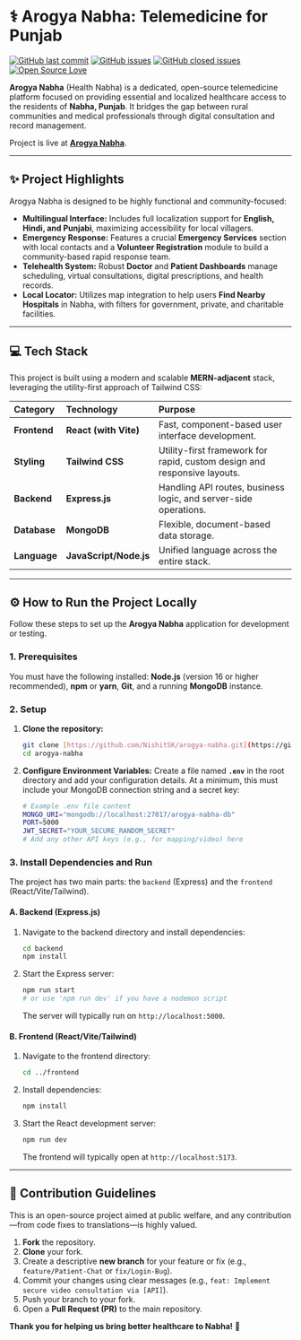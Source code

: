 # ⚕️ Arogya Nabha: Telemedicine for Punjab

[![GitHub last commit](https://img.shields.io/github/last-commit/NishitSK/arogya-nabha)]()
[![GitHub issues](https://img.shields.io/github/issues-raw/NishitSK/arogya-nabha)]()
[![GitHub closed issues](https://img.shields.io/github/issues-closed-raw/NishitSK/arogya-nabha)]()
[![Open Source Love](https://badges.frapsoft.com/os/v2/open-source.png?v=103)](https://github.com/NishitSK/arogya-nabha)

**Arogya Nabha** (Health Nabha) is a dedicated, open-source telemedicine platform focused on providing essential and localized healthcare access to the residents of **Nabha, Punjab**. It bridges the gap between rural communities and medical professionals through digital consultation and record management.

Project is live at [**Arogya Nabha**](https://arogyanabha.vercel.app/).

---

## ✨ Project Highlights

Arogya Nabha is designed to be highly functional and community-focused:

* **Multilingual Interface:** Includes full localization support for **English, Hindi, and Punjabi**, maximizing accessibility for local villagers.
* **Emergency Response:** Features a crucial **Emergency Services** section with local contacts and a **Volunteer Registration** module to build a community-based rapid response team.
* **Telehealth System:** Robust **Doctor** and **Patient Dashboards** manage scheduling, virtual consultations, digital prescriptions, and health records.
* **Local Locator:** Utilizes map integration to help users **Find Nearby Hospitals** in Nabha, with filters for government, private, and charitable facilities.

---

## 💻 Tech Stack

This project is built using a modern and scalable **MERN-adjacent** stack, leveraging the utility-first approach of Tailwind CSS:

| Category | Technology | Purpose |
| :--- | :--- | :--- |
| **Frontend** | **React (with Vite)** | Fast, component-based user interface development. |
| **Styling** | **Tailwind CSS** | Utility-first framework for rapid, custom design and responsive layouts. |
| **Backend** | **Express.js** | Handling API routes, business logic, and server-side operations. |
| **Database** | **MongoDB** | Flexible, document-based data storage. |
| **Language** | **JavaScript/Node.js** | Unified language across the entire stack. |

---

## ⚙️ How to Run the Project Locally

Follow these steps to set up the **Arogya Nabha** application for development or testing.

### 1. Prerequisites

You must have the following installed: **Node.js** (version 16 or higher recommended), **npm** or **yarn**, **Git**, and a running **MongoDB** instance.

### 2. Setup

1.  **Clone the repository:**
    ```bash
    git clone [https://github.com/NishitSK/arogya-nabha.git](https://github.com/NishitSK/arogya-nabha.git)
    cd arogya-nabha
    ```

2.  **Configure Environment Variables:**
    Create a file named **`.env`** in the root directory and add your configuration details. At a minimum, this must include your MongoDB connection string and a secret key:

    ```bash
    # Example .env file content
    MONGO_URI="mongodb://localhost:27017/arogya-nabha-db" 
    PORT=5000
    JWT_SECRET="YOUR_SECURE_RANDOM_SECRET" 
    # Add any other API keys (e.g., for mapping/video) here
    ```

### 3. Install Dependencies and Run

The project has two main parts: the `backend` (Express) and the `frontend` (React/Vite/Tailwind).

#### A. Backend (Express.js)

1.  Navigate to the backend directory and install dependencies:
    ```bash
    cd backend
    npm install
    ```
2.  Start the Express server:
    ```bash
    npm run start 
    # or use 'npm run dev' if you have a nodemon script
    ```
    The server will typically run on `http://localhost:5000`.

#### B. Frontend (React/Vite/Tailwind)

1.  Navigate to the frontend directory:
    ```bash
    cd ../frontend 
    ```
2.  Install dependencies:
    ```bash
    npm install
    ```
3.  Start the React development server:
    ```bash
    npm run dev
    ```
    The frontend will typically open at `http://localhost:5173`.

---

## 🤝 Contribution Guidelines

This is an open-source project aimed at public welfare, and any contribution—from code fixes to translations—is highly valued.

1.  **Fork** the repository.
2.  **Clone** your fork.
3.  Create a descriptive **new branch** for your feature or fix (e.g., `feature/Patient-Chat` or `fix/Login-Bug`).
4.  Commit your changes using clear messages (e.g., `feat: Implement secure video consultation via [API]`).
5.  Push your branch to your fork.
6.  Open a **Pull Request (PR)** to the main repository.

**Thank you for helping us bring better healthcare to Nabha!** 🙏
